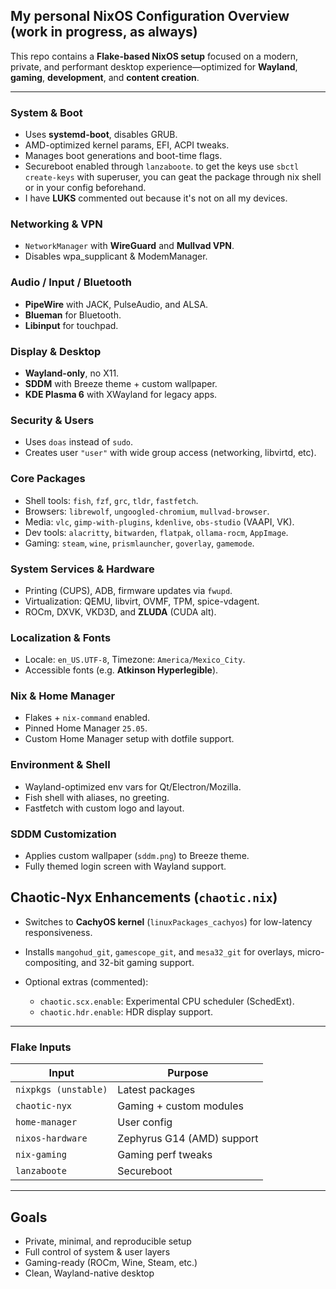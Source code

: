 ## My personal NixOS Configuration Overview (work in progress, as always)

This repo contains a **Flake-based NixOS setup** focused on a modern, private, and performant desktop experience—optimized for **Wayland**, **gaming**, **development**, and **content creation**.

---

### System & Boot

* Uses **systemd-boot**, disables GRUB.
* AMD-optimized kernel params, EFI, ACPI tweaks.
* Manages boot generations and boot-time flags.
* Secureboot enabled through `lanzaboote`. to get the keys use `sbctl create-keys` with superuser, you can geat the package through nix shell or in your config beforehand.
* I have **LUKS** commented out because it's not on all my devices.

### Networking & VPN

* `NetworkManager` with **WireGuard** and **Mullvad VPN**.
* Disables wpa\_supplicant & ModemManager.

### Audio / Input / Bluetooth

* **PipeWire** with JACK, PulseAudio, and ALSA.
* **Blueman** for Bluetooth.
* **Libinput** for touchpad.

### Display & Desktop

* **Wayland-only**, no X11.
* **SDDM** with Breeze theme + custom wallpaper.
* **KDE Plasma 6** with XWayland for legacy apps.

### Security & Users

* Uses `doas` instead of `sudo`.
* Creates user `"user"` with wide group access (networking, libvirtd, etc).

### Core Packages

* Shell tools: `fish`, `fzf`, `grc`, `tldr`, `fastfetch`.
* Browsers: `librewolf`, `ungoogled-chromium`, `mullvad-browser`.
* Media: `vlc`, `gimp-with-plugins`, `kdenlive`, `obs-studio` (VAAPI, VK).
* Dev tools: `alacritty`, `bitwarden`, `flatpak`, `ollama-rocm`, `AppImage`.
* Gaming: `steam`, `wine`, `prismlauncher`, `goverlay`, `gamemode`.

### System Services & Hardware

* Printing (CUPS), ADB, firmware updates via `fwupd`.
* Virtualization: QEMU, libvirt, OVMF, TPM, spice-vdagent.
* ROCm, DXVK, VKD3D, and **ZLUDA** (CUDA alt).

### Localization & Fonts

* Locale: `en_US.UTF-8`, Timezone: `America/Mexico_City`.
* Accessible fonts (e.g. **Atkinson Hyperlegible**).

### Nix & Home Manager

* Flakes + `nix-command` enabled.
* Pinned Home Manager `25.05`.
* Custom Home Manager setup with dotfile support.

### Environment & Shell

* Wayland-optimized env vars for Qt/Electron/Mozilla.
* Fish shell with aliases, no greeting.
* Fastfetch with custom logo and layout.

### SDDM Customization

* Applies custom wallpaper (`sddm.png`) to Breeze theme.
* Fully themed login screen with Wayland support.

## Chaotic-Nyx Enhancements (`chaotic.nix`)

* Switches to **CachyOS kernel** (`linuxPackages_cachyos`) for low-latency responsiveness.
* Installs `mangohud_git`, `gamescope_git`, and `mesa32_git` for overlays, micro-compositing, and 32-bit gaming support.
*  Optional extras (commented):

    * `chaotic.scx.enable`: Experimental CPU scheduler (SchedExt).
    * `chaotic.hdr.enable`: HDR display support.

---

### Flake Inputs

| Input                | Purpose                    |
| -------------------- | -------------------------- |
| `nixpkgs (unstable)` | Latest packages            |
| `chaotic-nyx`        | Gaming + custom modules    |
| `home-manager`       | User config                |
| `nixos-hardware`     | Zephyrus G14 (AMD) support |
| `nix-gaming`         | Gaming perf tweaks         |
| `lanzaboote`         | Secureboot                 |

---

## Goals

* Private, minimal, and reproducible setup
* Full control of system & user layers
* Gaming-ready (ROCm, Wine, Steam, etc.)
* Clean, Wayland-native desktop
